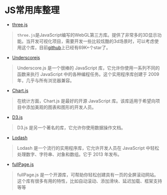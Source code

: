 

# JS常用库整理

- [three.js](http://www.webgl3d.cn/)
> `three.js`是JavaScript编写的WebGL第三方库。提供了非常多的3D显示功能。当开发可视化项目，需要开发一些比较炫酷的3d场景时，可以考虑使用这个库，目前[github](https://github.com/mrdoob/three.js/)上已经有69K+个star了。

- [Underscorejs](https://underscorejs.org/)
> Underscore.js 是一个很棒的 JavaScript 库，它允许你使用一系列不同的函数来执行 JavaScript 中的各种编程任务。这个实用程序库创建于 2009 年，几乎与所有浏览器兼容。

- [Chart.js](https://www.chartjs.org/)
> 在统计方面，Chart.js 是最好的开源 JavaScript 库。该库适用于希望向项目中添加美观的图表和图形的开发人员。

- [D3.js](https://d3js.org/)
> D3.js 是另一个著名的库，它允许你使用数据操作文档。

- [Lodash](https://lodash.com/)
> Lodash 是一个流行的实用程序库，它允许开发人员在 JavaScript 中轻松处理数字、字符串、对象和数组。它于 2013 年发布。

- [fullPage.js](https://alvarotrigo.com/fullPage/zh/)
> fullPage.js 是一个开源库，可帮助你轻松创建具有一页的全屏滚动网站。这个库有很多有用的特性，比如自动滚动、添加滑块、延迟加载、框架支持等等